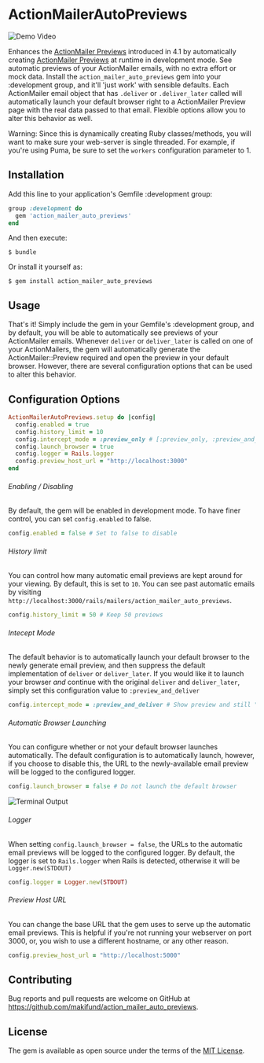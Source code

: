 # ActionMailerAutoPreviews

![Demo Video](https://media.giphy.com/media/26AHFOLhi11OmM0Yo/giphy.gif)

Enhances the [ActionMailer Previews](http://guides.rubyonrails.org/4_1_release_notes.html#action-mailer-previews) introduced in 4.1 by automatically creating [ActionMailer Previews](http://guides.rubyonrails.org/4_1_release_notes.html#action-mailer-previews) at runtime in development mode.
See automatic previews of your ActionMailer emails, with no extra effort or mock data. Install the `action_mailer_auto_previews` gem
into your :development group, and it'll 'just work' with sensible defaults. Each ActionMailer email object that has `.deliver` or
`.deliver_later` called will automatically launch your default browser right to a ActionMailer Preview page with the real data
passed to that email. Flexible options allow you to alter this behavior as well.

Warning: Since this is dynamically creating Ruby classes/methods, you will want to make sure your web-server is single threaded.
For example, if you're using Puma, be sure to set the `workers` configuration parameter to 1.

## Installation

Add this line to your application's Gemfile :development group:

```ruby
group :development do
  gem 'action_mailer_auto_previews'
end
```

And then execute:

    $ bundle

Or install it yourself as:

    $ gem install action_mailer_auto_previews

## Usage

That's it! Simply include the gem in your Gemfile's :development group, and by default, you will be able to automatically see previews of your ActionMailer emails. Whenever `deliver` or `deliver_later`
is called on one of your ActionMailers, the gem will automatically generate the ActionMailer::Preview required and open the preview in your default browser. However, there are several configuration options
that can be used to alter this behavior.

## Configuration Options
```ruby
ActionMailerAutoPreviews.setup do |config|
  config.enabled = true
  config.history_limit = 10
  config.intercept_mode = :preview_only # [:preview_only, :preview_and_deliver]
  config.launch_browser = true
  config.logger = Rails.logger
  config.preview_host_url = "http://localhost:3000"
end
```

###### Enabling / Disabling
By default, the gem will be enabled in development mode. To have finer control, you can set `config.enabled` to false.
```ruby
config.enabled = false # Set to false to disable
```

###### History limit
You can control how many automatic email previews are kept around for your viewing. By default, this is set to `10`. You can see past automatic emails by visiting `http://localhost:3000/rails/mailers/action_mailer_auto_previews`.
```ruby
config.history_limit = 50 # Keep 50 previews
```

###### Intecept Mode
The default behavior is to automatically launch your default browser to the newly generate email preview, and then suppress the default implementation of `deliver` or `deliver_later`. If you would like it to launch your browser _and_ continue with the original `deliver` and `deliver_later`, simply set this configuration value to `:preview_and_deliver`
```ruby
config.intercept_mode = :preview_and_deliver # Show preview and still "deliver"
```

###### Automatic Browser Launching
You can configure whether or not your default browser launches automatically. The default configuration is to automatically launch, however, if you choose to disable this, the URL to the newly-available email preview will be logged to the configured logger.
```ruby
config.launch_browser = false # Do not launch the default browser
```
![Terminal Output](http://blog.makifund.com/action_mailer_auto_previews/images/example_terminal_output.png)

###### Logger
When setting `config.launch_browser = false`, the URLs to the automatic email previews will be logged to the configured logger. By default, the logger is set to `Rails.logger` when Rails is detected, otherwise it will be `Logger.new(STDOUT)`
```ruby
config.logger = Logger.new(STDOUT)
```

###### Preview Host URL
You can change the base URL that the gem uses to serve up the automatic email previews. This is helpful if you're not running your webserver on port 3000, or, you wish to use a different hostname, or any other reason.
```ruby
config.preview_host_url = "http://localhost:5000"
```

## Contributing

Bug reports and pull requests are welcome on GitHub at https://github.com/makifund/action_mailer_auto_previews.


## License

The gem is available as open source under the terms of the [MIT License](http://opensource.org/licenses/MIT).

